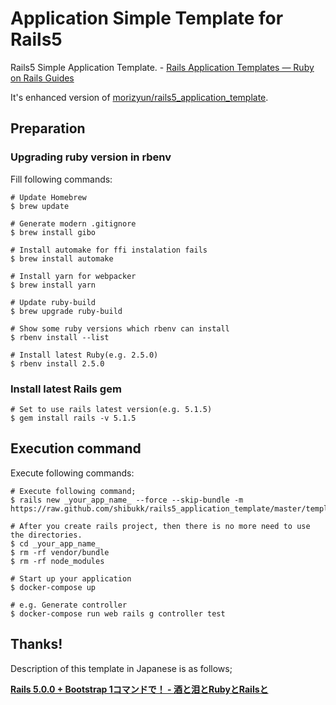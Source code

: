 # Application Simple Template for Rails5

Rails5 Simple Application Template. - [Rails Application Templates — Ruby on Rails Guides](http://guides.rubyonrails.org/rails_application_templates.html)

It's enhanced version of [morizyun/rails5_application_template](https://github.com/morizyun/rails5_application_template).

## Preparation

### Upgrading ruby version in rbenv

Fill following commands:

```
# Update Homebrew
$ brew update

# Generate modern .gitignore
$ brew install gibo

# Install automake for ffi instalation fails
$ brew install automake

# Install yarn for webpacker
$ brew install yarn

# Update ruby-build
$ brew upgrade ruby-build

# Show some ruby versions which rbenv can install
$ rbenv install --list

# Install latest Ruby(e.g. 2.5.0)
$ rbenv install 2.5.0
```

### Install latest Rails gem

```
# Set to use rails latest version(e.g. 5.1.5)
$ gem install rails -v 5.1.5
```

## Execution command

Execute following commands:

```
# Execute following command;
$ rails new _your_app_name_ --force --skip-bundle -m https://raw.github.com/shibukk/rails5_application_template/master/template.rb

# After you create rails project, then there is no more need to use the directories.
$ cd _your_app_name_
$ rm -rf vendor/bundle
$ rm -rf node_modules

# Start up your application
$ docker-compose up

# e.g. Generate controller
$ docker-compose run web rails g controller test
```

## Thanks!

Description of this template in Japanese is as follows;

**[Rails 5.0.0 + Bootstrap 1コマンドで！ - 酒と泪とRubyとRailsと](http://morizyun.github.io/blog/rails5-application-templates/)**